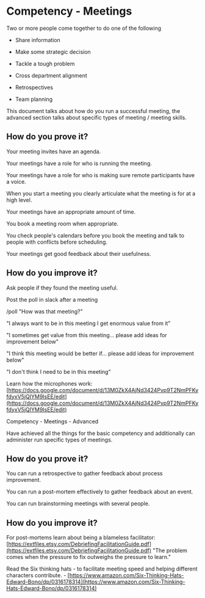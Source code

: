 # Competency - Meetings

Two or more people come together to do one of the following

* Share information

* Make some strategic decision

* Tackle a tough problem

* Cross department alignment

* Retrospectives 

* Team planning

This document talks about how do you run a successful meeting, the advanced section talks about specific types of meeting / meeting skills.

## How do you prove it?

Your meeting invites have an agenda.

Your meetings have a role for who is running the meeting.  

Your meetings have a role for who is making sure remote participants have a voice.

When you start a meeting you clearly articulate what the meeting is for at a high level.

Your meetings have an appropriate amount of time.

You book a meeting room when appropriate.

You check people's calendars before you book the meeting and talk to people with conflicts before scheduling.

Your meetings get good feedback about their usefulness.

## How do you improve it?

Ask people if they found the meeting useful.  

Post the poll in slack after a meeting

/poll "How was that meeting?"

"I always want to be in this meeting I get enormous value from it"

"I sometimes get value from this meeting... please add ideas for improvement below"

"I think this meeting would be better if... please add ideas for improvement below"

"I don't think I need to be in this meeting"

Learn how the microphones work: [https://docs.google.com/document/d/13M0ZkX4AjNd3424Pvp9T2NmPFKyfdyxV5jQIYM9IsEE/edit](https://docs.google.com/document/d/13M0ZkX4AjNd3424Pvp9T2NmPFKyfdyxV5jQIYM9IsEE/edit)



Competency - Meetings - Advanced

Have achieved all the things for the basic competency and additionally can administer run specific types of meetings.

## How do you prove it?

You can run a retrospective to gather feedback about process improvement.

You can run a post-mortem effectively to gather feedback about an event.

You can run brainstorming meetings with several people.

## How do you improve it?

For post-mortems learn about being a blameless facilitator: [https://extfiles.etsy.com/DebriefingFacilitationGuide.pdf](https://extfiles.etsy.com/DebriefingFacilitationGuide.pdf) "The problem comes when the pressure to fix outweighs the pressure to learn."

Read the Six thinking hats - to facilitate meeting speed and helping different characters contribute. - [https://www.amazon.com/Six-Thinking-Hats-Edward-Bono/dp/0316178314](https://www.amazon.com/Six-Thinking-Hats-Edward-Bono/dp/0316178314)

